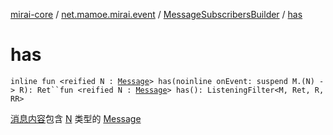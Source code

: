 [mirai-core](../../index.md) / [net.mamoe.mirai.event](../index.md) / [MessageSubscribersBuilder](index.md) / [has](./has.md)

# has

`inline fun <reified N : `[`Message`](../../net.mamoe.mirai.message.data/-message/index.md)`> has(noinline onEvent: suspend M.(N) -> R): Ret``fun <reified N : `[`Message`](../../net.mamoe.mirai.message.data/-message/index.md)`> has(): ListeningFilter<M, Ret, R, RR>`

[消息内容](../../net.mamoe.mirai.message.data/-message/content-to-string.md)包含 [N](has.md#N) 类型的 [Message](../../net.mamoe.mirai.message.data/-message/index.md)

